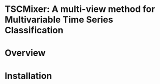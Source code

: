 # TSCMixer: A multi-view method for Multivariable Time Series Classification
# Overview
# Installation
